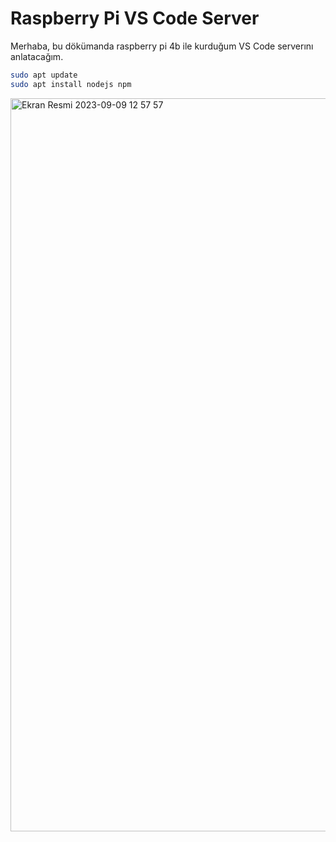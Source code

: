 # Raspberry Pi VS Code Server

Merhaba, bu dökümanda raspberry pi 4b ile kurduğum VS Code serverını anlatacağım.

```Bash
sudo apt update
sudo apt install nodejs npm
```


<img width="1173" alt="Ekran Resmi 2023-09-09 12 57 57" src="https://github.com/Muratmirsad/raspberry-vscode-server/assets/57044743/6fe5dbbc-0ee3-41b0-a16d-3a114959458c">
